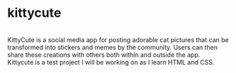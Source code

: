 # kittycute
<br>
KittyCute is a social media app for posting adorable cat pictures that can be transformed into stickers and memes by the community. Users can then share these creations with others both within and outside the app.
<br>
Kittycute is a test project I will be working on as I learn HTML and CSS.
